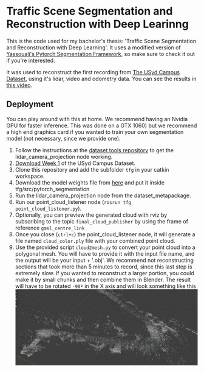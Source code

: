 # Traffic Scene Segmentation and Reconstruction with Deep Learinng

This is the code used for my bachelor's thesis: 'Traffic Scene Segmentation and Reconstruction with Deep Learning'. It uses a modified version of [Yassouali's Pytorch Segmentation Framework](https://github.com/yassouali/pytorch-segmentation), so make sure to check it out if you're interested.

It was used to reconstruct the first recording from [The USyd Campus Dataset](http://its.acfr.usyd.edu.au/datasets/usyd-campus-dataset/), using it's lidar, video and odometry data. You can see the results in [this video](https://youtu.be/icPDHRHQwDM).

## Deployment
You can play around with this at home. We recommend having an Nvidia GPU for faster inference. This was done on a GTX 1060) but we recommend a high end graphics card if you wanted to train your own segmentation model (not necessary, since we provide one).

1. Follow the instructions at the [dataset tools repository](https://gitlab.acfr.usyd.edu.au/its/dataset_metapackage) to get the lidar_camera_projection node working.
2. [ Download Week 1](https://ieee-dataport.org/open-access/usyd-campus-dataset#) of the USyd Campus Dataset.
3. Clone this repository and add the subfolder ```tfg``` in your catkin workspace.
4. Download the model weights file from [here](https://www.dropbox.com/s/szmgrh2k9uoap2b/best_model.pth?dl=0) and put it inside tfg/src/pytorch_segmentation
5. Run the lidar_camera_projection node from the dataset_metapackage.
6. Run our point_cloud_listener node (```rosrun tfg point_cloud_listener.py```).
7. Optionally, you can preview the generated cloud with rviz by subscribing to the topic ```final_cloud_publisher``` by using the frame of reference ```gmsl_centre_link```
8. Once you close (```ctrl+c```) the point_cloud_listener node, it will generate a file named ```cloud_color.ply``` file with your combined point cloud.
9. Use the provided script ```cloud2mesh.py``` to convert your point cloud into a polygonal mesh. You will have to provide it with the input file name, and the output will be your input + '.obj'. We recommend not reconstructing sections that took more than 5 minutes to record, since this last step is extremely slow. If you wanted to reconstruct a larger portion, you could make it by small chunks and then combine them in Blender. The result will have to be rotated ```-90º``` in the X axis and will look something like this
![combined mesh](images/combined_mesh.png)
